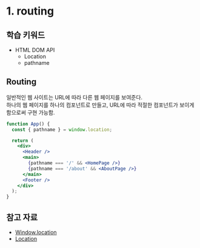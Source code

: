 # 1. routing

## 학습 키워드

- HTML DOM API
  - Location
  - pathname

## Routing

일반적인 웹 사이트는 URL에 따라 다른 웹 페이지를 보여준다.\
하나의 웹 페이지를 하나의 컴포넌트로 만들고, URL에 따라 적절한 컴포넌트가 보이게 함으로써 구현 가능함.

```jsx
function App() {
  const { pathname } = window.location;

  return (
    <div>
      <Header />
      <main>
        {pathname === '/' && <HomePage />}
        {pathname === '/about' && <AboutPage />}
      </main>
      <Footer />
    </div>
  );
}
```

## 참고 자료

- [Window.location](https://developer.mozilla.org/ko/docs/Web/API/Window/location)
- [Location](https://developer.mozilla.org/ko/docs/Web/API/Location)
